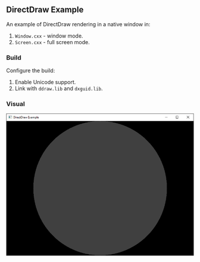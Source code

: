 ## DirectDraw Example

An example of DirectDraw rendering in a native window in:
1. `Window.cxx` - window mode.
2. `Screen.cxx` - full screen mode.

### Build
Configure the build:
1. Enable Unicode support.
2. Link with `ddraw.lib` and `dxguid.lib`.

### Visual
![DirectDraw Window](Window.png)
